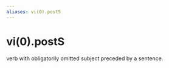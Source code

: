 ```yaml
---
aliases: vi(0).postS
---
```

# vi(0).postS

verb with obligatorily omitted subject preceded by a sentence.